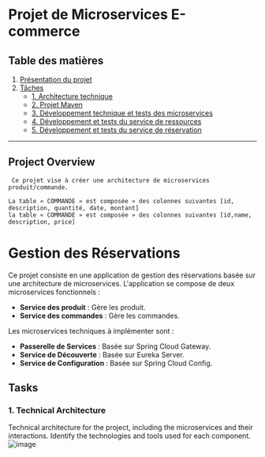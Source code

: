 # Projet de Microservices E-commerce

## Table des matières
1. [Présentation du projet](#présentation-du-projet)
2. [Tâches](#tâches)
   - [1. Architecture technique](#1-architecture-technique)
   - [2. Projet Maven](#2-projet-maven)
   - [3. Développement technique et tests des microservices](#3-développement-technique-et-tests-des-microservices)
   - [4. Développement et tests du service de ressources](#4-développement-et-tests-du-service-de-ressources)
   - [5. Développement et tests du service de réservation](#5-développement-et-tests-du-service-de-réservation)

---
## Project Overview

```
 Ce projet vise à créer une architecture de microservices produit/commande.

La table « COMMANDE » est composée » des colonnes suivantes [id, 
description, quantité, date, montant]
la table « COMMANDE » est composée » des colonnes suivantes [id,name,
description, price]
```
# Gestion des Réservations

Ce projet consiste en une application de gestion des réservations basée sur une architecture de microservices. L'application se compose de deux microservices fonctionnels :

- **Service des produit** : Gère les produit.
- **Service des commandes** : Gère les commandes.

Les microservices techniques à implémenter sont :

- **Passerelle de Services** : Basée sur Spring Cloud Gateway.
- **Service de Découverte** : Basée sur Eureka Server.
- **Service de Configuration** : Basée sur Spring Cloud Config.
## Tasks

### 1. Technical Architecture

Technical architecture for the project, including the microservices and their interactions. Identify the technologies and tools used for each component.
![image](https://github.com/hamzabourass/DEVOIR-N-1-Module-JEE/assets/105117343/571fee24-4f40-4ba3-acec-e6003cce6335)
